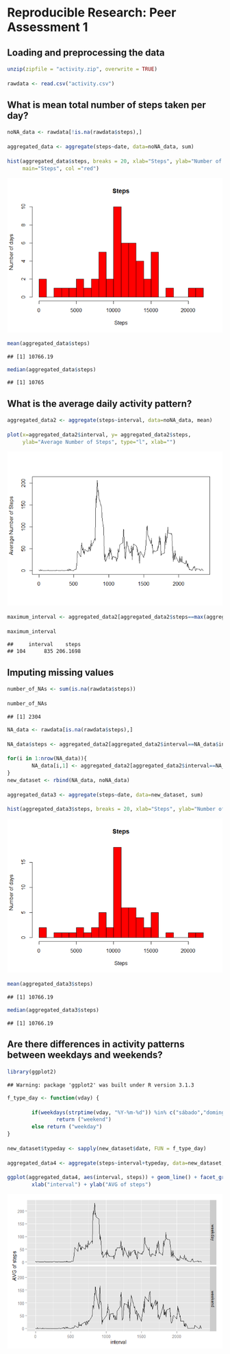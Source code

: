 # Reproducible Research: Peer Assessment 1


## Loading and preprocessing the data

```r
unzip(zipfile = "activity.zip", overwrite = TRUE)        

rawdata <- read.csv("activity.csv")
```

## What is mean total number of steps taken per day?

```r
noNA_data <- rawdata[!is.na(rawdata$steps),]

aggregated_data <- aggregate(steps~date, data=noNA_data, sum)

hist(aggregated_data$steps, breaks = 20, xlab="Steps", ylab="Number of days", 
     main="Steps", col ="red")
```

![](PA1_template_files/figure-html/unnamed-chunk-2-1.png) 

```r
mean(aggregated_data$steps)
```

```
## [1] 10766.19
```

```r
median(aggregated_data$steps)
```

```
## [1] 10765
```

## What is the average daily activity pattern?


```r
aggregated_data2 <- aggregate(steps~interval, data=noNA_data, mean)

plot(x=aggregated_data2$interval, y= aggregated_data2$steps, 
     ylab="Average Number of Steps", type="l", xlab="")
```

![](PA1_template_files/figure-html/unnamed-chunk-3-1.png) 

```r
maximum_interval <- aggregated_data2[aggregated_data2$steps==max(aggregated_data2$steps),]

maximum_interval
```

```
##     interval    steps
## 104      835 206.1698
```

## Imputing missing values


```r
number_of_NAs <- sum(is.na(rawdata$steps))

number_of_NAs
```

```
## [1] 2304
```

```r
NA_data <- rawdata[is.na(rawdata$steps),]

NA_data$steps <- aggregated_data2[aggregated_data2$interval==NA_data$interval, 2]

for(i in 1:nrow(NA_data)){
        NA_data[i,1] <- aggregated_data2[aggregated_data2$interval==NA_data[i,3], 2] 
}
new_dataset <- rbind(NA_data, noNA_data)

aggregated_data3 <- aggregate(steps~date, data=new_dataset, sum)

hist(aggregated_data3$steps, breaks = 20, xlab="Steps", ylab="Number of days", main="Steps", col ="red")
```

![](PA1_template_files/figure-html/unnamed-chunk-4-1.png) 

```r
mean(aggregated_data3$steps)
```

```
## [1] 10766.19
```

```r
median(aggregated_data3$steps)
```

```
## [1] 10766.19
```


## Are there differences in activity patterns between weekdays and weekends?

```r
library(ggplot2)
```

```
## Warning: package 'ggplot2' was built under R version 3.1.3
```

```r
f_type_day <- function(vday) {

        if(weekdays(strptime(vday, "%Y-%m-%d")) %in% c("sábado","domingo")) 
                return ("weekend")  
        else return ("weekday")
}

new_dataset$typeday <- sapply(new_dataset$date, FUN = f_type_day)

aggregated_data4 <- aggregate(steps~interval+typeday, data=new_dataset, mean)

ggplot(aggregated_data4, aes(interval, steps)) + geom_line() + facet_grid(typeday ~ .) +
        xlab("interval") + ylab("AVG of steps")
```

![](PA1_template_files/figure-html/unnamed-chunk-5-1.png) 

